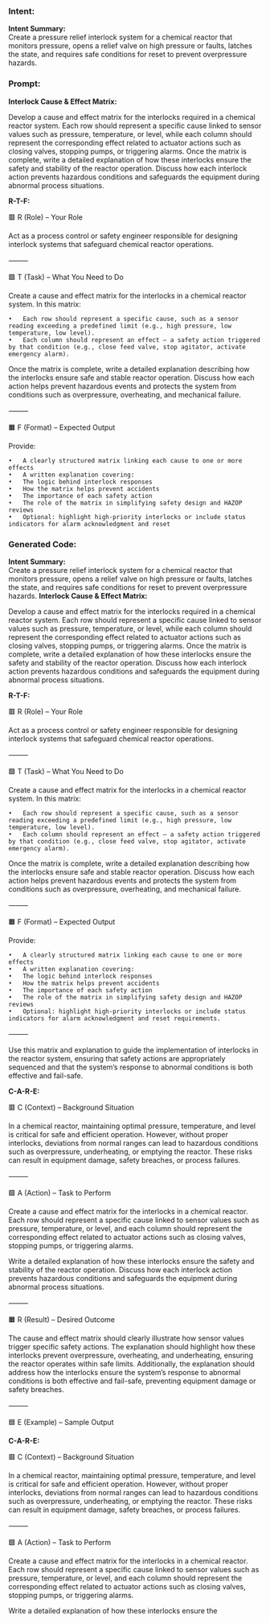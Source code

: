 ### Intent:
**Intent Summary:**  
Create a pressure relief interlock system for a chemical reactor that monitors pressure, opens a relief valve on high pressure or faults, latches the state, and requires safe conditions for reset to prevent overpressure hazards.

### Prompt:
**Interlock Cause & Effect Matrix:**

Develop a cause and effect matrix for the interlocks required in a chemical reactor system. Each row should represent a specific cause linked to sensor values such as pressure, temperature, or level, while each column should represent the corresponding effect related to actuator actions such as closing valves, stopping pumps, or triggering alarms. Once the matrix is complete, write a detailed explanation of how these interlocks ensure the safety and stability of the reactor operation. Discuss how each interlock action prevents hazardous conditions and safeguards the equipment during abnormal process situations.

**R-T-F:**

🟥 R (Role) – Your Role

Act as a process control or safety engineer responsible for designing interlock systems that safeguard chemical reactor operations.

⸻

🟩 T (Task) – What You Need to Do

Create a cause and effect matrix for the interlocks in a chemical reactor system. In this matrix:

	•	Each row should represent a specific cause, such as a sensor reading exceeding a predefined limit (e.g., high pressure, low temperature, low level).
	•	Each column should represent an effect — a safety action triggered by that condition (e.g., close feed valve, stop agitator, activate emergency alarm).

Once the matrix is complete, write a detailed explanation describing how the interlocks ensure safe and stable reactor operation. Discuss how each action helps prevent hazardous events and protects the system from conditions such as overpressure, overheating, and mechanical failure.

⸻

🟧 F (Format) – Expected Output

Provide:

	•	A clearly structured matrix linking each cause to one or more effects
	•	A written explanation covering:
	•	The logic behind interlock responses
	•	How the matrix helps prevent accidents
	•	The importance of each safety action
	•	The role of the matrix in simplifying safety design and HAZOP reviews
	•	Optional: highlight high-priority interlocks or include status indicators for alarm acknowledgment and reset

### Generated Code:
**Intent Summary:**  
Create a pressure relief interlock system for a chemical reactor that monitors pressure, opens a relief valve on high pressure or faults, latches the state, and requires safe conditions for reset to prevent overpressure hazards.
**Interlock Cause & Effect Matrix:**

Develop a cause and effect matrix for the interlocks required in a chemical reactor system. Each row should represent a specific cause linked to sensor values such as pressure, temperature, or level, while each column should represent the corresponding effect related to actuator actions such as closing valves, stopping pumps, or triggering alarms. Once the matrix is complete, write a detailed explanation of how these interlocks ensure the safety and stability of the reactor operation. Discuss how each interlock action prevents hazardous conditions and safeguards the equipment during abnormal process situations.

**R-T-F:**

🟥 R (Role) – Your Role

Act as a process control or safety engineer responsible for designing interlock systems that safeguard chemical reactor operations.

⸻

🟩 T (Task) – What You Need to Do

Create a cause and effect matrix for the interlocks in a chemical reactor system. In this matrix:

	•	Each row should represent a specific cause, such as a sensor reading exceeding a predefined limit (e.g., high pressure, low temperature, low level).
	•	Each column should represent an effect — a safety action triggered by that condition (e.g., close feed valve, stop agitator, activate emergency alarm).

Once the matrix is complete, write a detailed explanation describing how the interlocks ensure safe and stable reactor operation. Discuss how each action helps prevent hazardous events and protects the system from conditions such as overpressure, overheating, and mechanical failure.

⸻

🟧 F (Format) – Expected Output

Provide:

	•	A clearly structured matrix linking each cause to one or more effects
	•	A written explanation covering:
	•	The logic behind interlock responses
	•	How the matrix helps prevent accidents
	•	The importance of each safety action
	•	The role of the matrix in simplifying safety design and HAZOP reviews
	•	Optional: highlight high-priority interlocks or include status indicators for alarm acknowledgment and reset requirements.

⸻

Use this matrix and explanation to guide the implementation of interlocks in the reactor system, ensuring that safety actions are appropriately sequenced and that the system’s response to abnormal conditions is both effective and fail-safe.

**C-A-R-E:**

🟥 C (Context) – Background Situation

In a chemical reactor, maintaining optimal pressure, temperature, and level is critical for safe and efficient operation. However, without proper interlocks, deviations from normal ranges can lead to hazardous conditions such as overpressure, underheating, or emptying the reactor. These risks can result in equipment damage, safety breaches, or process failures.

⸻

🟩 A (Action) – Task to Perform

Create a cause and effect matrix for the interlocks in a chemical reactor. Each row should represent a specific cause linked to sensor values such as pressure, temperature, or level, and each column should represent the corresponding effect related to actuator actions such as closing valves, stopping pumps, or triggering alarms.

Write a detailed explanation of how these interlocks ensure the safety and stability of the reactor operation. Discuss how each interlock action prevents hazardous conditions and safeguards the equipment during abnormal process situations.

⸻

🟧 R (Result) – Desired Outcome

The cause and effect matrix should clearly illustrate how sensor values trigger specific safety actions. The explanation should highlight how these interlocks prevent overpressure, overheating, and underheating, ensuring the reactor operates within safe limits. Additionally, the explanation should address how the interlocks ensure the system’s response to abnormal conditions is both effective and fail-safe, preventing equipment damage or safety breaches.

⸻

🟦 E (Example) – Sample Output

**C-A-R-E:**

🟥 C (Context) – Background Situation

In a chemical reactor, maintaining optimal pressure, temperature, and level is critical for safe and efficient operation. However, without proper interlocks, deviations from normal ranges can lead to hazardous conditions such as overpressure, underheating, or emptying the reactor. These risks can result in equipment damage, safety breaches, or process failures.

⸻

🟩 A (Action) – Task to Perform

Create a cause and effect matrix for the interlocks in a chemical reactor. Each row should represent a specific cause linked to sensor values such as pressure, temperature, or level, and each column should represent the corresponding effect related to actuator actions such as closing valves, stopping pumps, or triggering alarms.

Write a detailed explanation of how these interlocks ensure the
